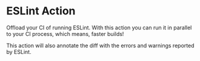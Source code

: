 # ESLint Action

Offload your CI of running ESLint. With this action you can run it in parallel to your CI process, which means, faster builds!

This action will also annotate the diff with the errors and warnings reported by ESLint.
